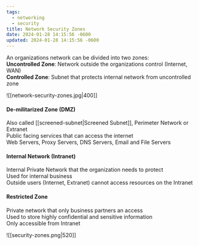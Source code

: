 ```yaml
---
tags:
  - networking
  - security
title: Network Security Zones
date: 2024-01-28 14:15:56 -0600
updated: 2024-01-28 14:15:56 -0600
---
```


An organizations network can be divided into two zones:  
**Uncontrolled Zone**: Network outside the organizations control (Internet, WAN)  
**Controlled Zone**: Subnet that protects internal network from uncontrolled zone

![[network-security-zones.jpg|400]]

#### De-militarized Zone (DMZ)
Also called [[screened-subnet|Screened Subnet]], Perimeter Network or Extranet  
Public facing services that can access the internet  
Web Servers, Proxy Servers, DNS Servers, Email and File Servers    

#### Internal Network (Intranet)
Internal Private Network that the organization needs to protect  
Used for internal business  
Outside users (Internet, Extranet) cannot access resources on the Intranet

#### Restricted Zone
Private network that only business partners an access  
Used to store highly confidential and sensitive information  
Only accessible from Intranet

![[security-zones.png|520]]